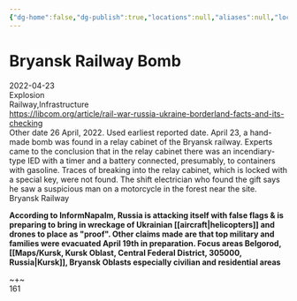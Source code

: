 ```yaml
---
{"dg-home":false,"dg-publish":true,"locations":null,"aliases":null,"location":null,"title":"Bryansk Railway Bomb","tag":null,"date":null,"permalink":"/bryansk-railway-bomb/","dgHomeLink":true,"dgPassFrontmatter":true}
---
```



# Bryansk Railway Bomb

2022-04-23  
Explosion  
Railway,Infrastructure  
https://libcom.org/article/rail-war-russia-ukraine-borderland-facts-and-its-checking  
Other date 26 April, 2022. Used earliest reported date. April 23, a hand-made bomb was found in a relay cabinet of the Bryansk railway. Experts came to the conclusion that in the relay cabinet there was an incendiary-type IED with a timer and a battery connected, presumably, to containers with gasoline. Traces of breaking into the relay cabinet, which is locked with a special key, were not found. The shift electrician who found the gift says he saw a suspicious man on a motorcycle in the forest near the site.  
Bryansk Railway

**According to InformNapalm, Russia is attacking itself with false flags & is preparing to bring in wreckage of Ukrainian [[aircraft|helicopters]] and drones to place as "proof". Other claims made are that top military and families were evacuated April 19th in preparation. Focus areas Belgorod, [[Maps/Kursk, Kursk Oblast, Central Federal District, 305000, Russia|Kursk]], Bryansk Oblasts especially civilian and residential areas**

~+~  
161

